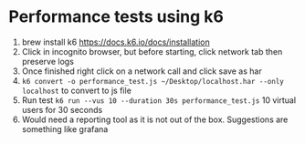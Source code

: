 # Performance tests using k6

1. brew install k6 https://docs.k6.io/docs/installation
2. Click in incognito browser, but before starting, click network tab then preserve logs
3. Once finished right click on a network call and click save as har
4. `k6 convert -o performance_test.js ~/Desktop/localhost.har --only localhost` to convert to js file
5. Run test `k6 run --vus 10 --duration 30s performance_test.js` 10 virtual users for 30 seconds 
6. Would need a reporting tool as it is not out of the box. Suggestions are something like grafana
